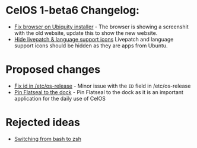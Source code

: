 # CelOS 1-beta6 Changelog:

- [Fix browser on Ubiquity installer](https://github.com/Cobweb-Aclevo/celos/issues/26) - The browser is showing a screenshit with the old website, update this to show the new website.
- [Hide livepatch & language support icons](https://github.com/Cobweb-Aclevo/celos/issues/11) Livepatch and language support icons should be hidden as they are apps from Ubuntu.

# Proposed changes

- [Fix id in /etc/os-release](https://github.com/Cobweb-Aclevo/celos/issues/35) - Minor issue with the `ID` field in /etc/os-release
- [Pin Flatseal to the dock](https://github.com/Cobweb-Aclevo/celos/issues/32) - Pin Flatseal to the dock as it is an important application for the daily use of CelOS

# Rejected ideas

- [Switching from bash to zsh](https://github.com/Cobweb-Aclevo/celos/pull/34)
